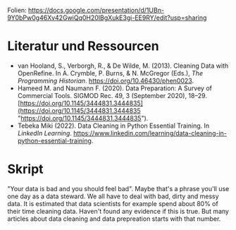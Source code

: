 Folien: https://docs.google.com/presentation/d/1UBn-9Y0bPw0g46Xv42GwiQq0H20IBgXukE3gi-EE9RY/edit?usp=sharing  

# Literatur und Ressourcen

+ van Hooland, S., Verborgh, R., & De Wilde, M. (2013). Cleaning Data with OpenRefine. In A. Crymble, P. Burns, & N. McGregor (Eds.), _The Programming Historian_. https://doi.org/10.46430/phen0023. 
+ Hameed M. and Naumann F. (2020). Data Preparation: A Survey of Commercial Tools. SIGMOD Rec. 49, 3 (September 2020), 18–29. [https://doi.org/10.1145/3444831.3444835](https://doi.org/10.1145/3444831.3444835 "https://doi.org/10.1145/3444831.3444835").
+ Tebeka Miki (2022). Data Cleaning in Python Essential Training. In *LinkedIn Learning*. https://www.linkedin.com/learning/data-cleaning-in-python-essential-training.  

# Skript

"Your data is bad and you should feel bad". Maybe that's a phrase you'll use one day as a data steward. We all have to deal with bad, dirty and messy data. It is estimated that data scientists for example spend about 80% of their time cleaning data. Haven't found any evidence if this is true. But many articles about data cleaning and data prepreation starts with that number. 